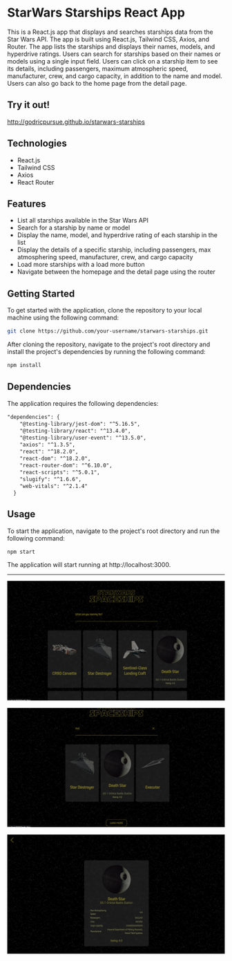 # StarWars Starships React App

This is a React.js app that displays and searches starships data from the Star Wars API. The app is built using React.js, Tailwind CSS, Axios, and Router. The app lists the starships and displays their names, models, and hyperdrive ratings. Users can search for starships based on their names or models using a single input field. Users can click on a starship item to see its details, including passengers, maximum atmospheric speed, manufacturer, crew, and cargo capacity, in addition to the name and model. Users can also go back to the home page from the detail page.

## Try it out!

http://godricpursue.github.io/starwars-starships

## Technologies

- React.js
- Tailwind CSS
- Axios
- React Router

## Features

- List all starships available in the Star Wars API
- Search for a starship by name or model
- Display the name, model, and hyperdrive rating of each starship in the list
- Display the details of a specific starship, including passengers, max atmosphering speed, manufacturer, crew, and cargo capacity
- Load more starships with a load more button
- Navigate between the homepage and the detail page using the router

## Getting Started

To get started with the application, clone the repository to your local machine using the following command:

```bash
git clone https://github.com/your-username/starwars-starships.git
```

After cloning the repository, navigate to the project's root directory and install the project's dependencies by running the following command:

```bash
npm install
```

## Dependencies

The application requires the following dependencies:

```
"dependencies": {
    "@testing-library/jest-dom": "^5.16.5",
    "@testing-library/react": "^13.4.0",
    "@testing-library/user-event": "^13.5.0",
    "axios": "^1.3.5",
    "react": "^18.2.0",
    "react-dom": "^18.2.0",
    "react-router-dom": "^6.10.0",
    "react-scripts": "^5.0.1",
    "slugify": "^1.6.6",
    "web-vitals": "^2.1.4"
  }
```

## Usage

To start the application, navigate to the project's root directory and run the following command:

```bash
npm start
```

The application will start running at http://localhost:3000.

---

![homepage](./img/homepage.png)

![search](./img/search.png)

![detailcard](./img/detailcard.png)
